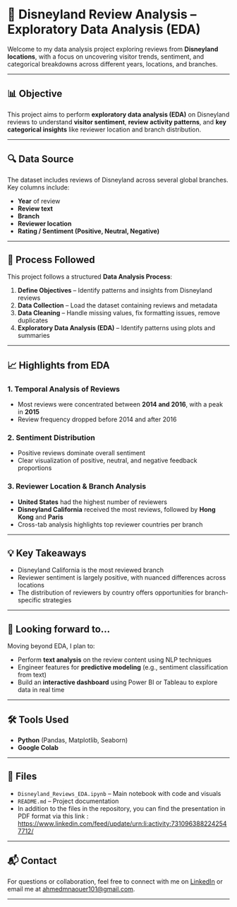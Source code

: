 # 🏰 Disneyland Review Analysis – Exploratory Data Analysis (EDA)

Welcome to my data analysis project exploring reviews from **Disneyland locations**, with a focus on uncovering visitor trends, sentiment, and categorical breakdowns across different years, locations, and branches.

---

## 📊 Objective

This project aims to perform **exploratory data analysis (EDA)** on Disneyland reviews to understand **visitor sentiment**, **review activity patterns**, and **key categorical insights** like reviewer location and branch distribution.

---

## 🔍 Data Source

The dataset includes reviews of Disneyland across several global branches. Key columns include:

- **Year** of review  
- **Review text**  
- **Branch**  
- **Reviewer location**  
- **Rating / Sentiment (Positive, Neutral, Negative)**  

---

## 🧪 Process Followed

This project follows a structured **Data Analysis Process**:

1. **Define Objectives** – Identify patterns and insights from Disneyland reviews  
2. **Data Collection** – Load the dataset containing reviews and metadata  
3. **Data Cleaning** – Handle missing values, fix formatting issues, remove duplicates  
4. **Exploratory Data Analysis (EDA)** – Identify patterns using plots and summaries 

---

## 📈 Highlights from EDA

### 1. Temporal Analysis of Reviews
- Most reviews were concentrated between **2014 and 2016**, with a peak in **2015**  
- Review frequency dropped before 2014 and after 2016 

### 2. Sentiment Distribution
- Positive reviews dominate overall sentiment  
- Clear visualization of positive, neutral, and negative feedback proportions  

### 3. Reviewer Location & Branch Analysis
- **United States** had the highest number of reviewers  
- **Disneyland California** received the most reviews, followed by **Hong Kong** and **Paris**  
- Cross-tab analysis highlights top reviewer countries per branch  

---

## 💡 Key Takeaways

- Disneyland California is the most reviewed branch  
- Reviewer sentiment is largely positive, with nuanced differences across locations  
- The distribution of reviewers by country offers opportunities for branch-specific strategies  

---

## 🚀 Looking forward to...

Moving beyond EDA, I plan to:
- Perform **text analysis** on the review content using NLP techniques  
- Engineer features for **predictive modeling** (e.g., sentiment classification from text)  
- Build an **interactive dashboard** using Power BI or Tableau to explore data in real time  

---

## 🛠 Tools Used

- **Python** (Pandas, Matplotlib, Seaborn)  
- **Google Colab** 

---

## 📎 Files

- `Disneyland_Reviews_EDA.ipynb` – Main notebook with code and visuals  
- `README.md` – Project documentation
- In addition to the files in the repository, you can find the presentation in PDF format via this link : https://www.linkedin.com/feed/update/urn:li:activity:7310963882242547712/

---

## 📬 Contact

For questions or collaboration, feel free to connect with me on [LinkedIn](https://www.linkedin.com/in/ahmedmnaouer/) or email me at ahmedmnaouer101@gmail.com.

---
